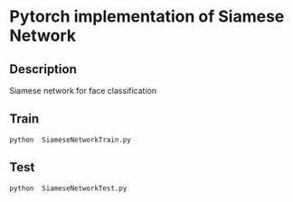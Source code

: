 # Pytorch implementation of Siamese Network

## Description
Siamese network for face classification

## Train
```
python  SiameseNetworkTrain.py
```
## Test
```
python  SiameseNetworkTest.py
```
